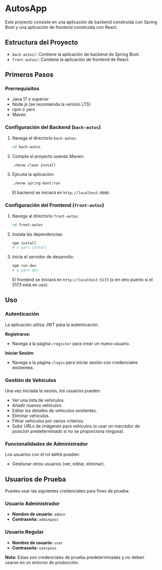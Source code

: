 # AutosApp

Este proyecto consiste en una aplicación de backend construida con Spring Boot y una aplicación de frontend construida con React.

## Estructura del Proyecto

- `back-autos/`: Contiene la aplicación de backend de Spring Boot.
- `front-autos/`: Contiene la aplicación de frontend de React.

## Primeros Pasos

### Prerrequisitos

- Java 17 o superior
- Node.js (se recomienda la versión LTS)
- npm o yarn
- Maven

### Configuración del Backend (`back-autos`)

1.  Navega al directorio `back-autos`:
    ```bash
    cd back-autos
    ```
2.  Compila el proyecto usando Maven:
    ```bash
    ./mvnw clean install
    ```
3.  Ejecuta la aplicación:
    ```bash
    ./mvnw spring-boot:run
    ```
    El backend se iniciará en `http://localhost:8080`.

### Configuración del Frontend (`front-autos`)

1.  Navega al directorio `front-autos`:
    ```bash
    cd front-autos
    ```
2.  Instala las dependencias:
    ```bash
    npm install
    # o yarn install
    ```
3.  Inicia el servidor de desarrollo:
    ```bash
    npm run dev
    # o yarn dev
    ```
    El frontend se iniciará en `http://localhost:5173` (o en otro puerto si el 5173 está en uso).

## Uso

### Autenticación

La aplicación utiliza JWT para la autenticación.

**Registrarse:**
- Navega a la página `/register` para crear un nuevo usuario.

**Iniciar Sesión:**
- Navega a la página `/login` para iniciar sesión con credenciales existentes.

### Gestión de Vehículos

Una vez iniciada la sesión, los usuarios pueden:
- Ver una lista de vehículos.
- Añadir nuevos vehículos.
- Editar los detalles de vehículos existentes.
- Eliminar vehículos.
- Filtrar vehículos por varios criterios.
- Subir URLs de imágenes para vehículos (o usar un marcador de posición predeterminado si no se proporciona ninguna).

### Funcionalidades de Administrador

Los usuarios con el rol `ADMIN` pueden:
- Gestionar otros usuarios (ver, editar, eliminar).

## Usuarios de Prueba

Puedes usar las siguientes credenciales para fines de prueba:

### Usuario Administrador

- **Nombre de usuario:** `admin`
- **Contraseña:** `adminpass`

### Usuario Regular

- **Nombre de usuario:** `user`
- **Contraseña:** `userpass`

**Nota:** Estas son credenciales de prueba predeterminadas y no deben usarse en un entorno de producción.
